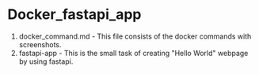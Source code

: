 # Docker_fastapi_app

1. docker_command.md - This file consists of the docker commands with screenshots.
2. fastapi-app - This is the small task of creating "Hello World" webpage by using fastapi.
